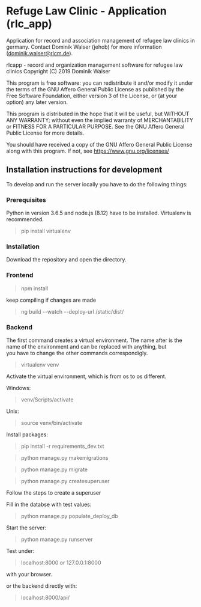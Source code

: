 # Refuge Law Clinic - Application (rlc_app)

Application for record and association management of refugee law clinics in germany.
Contact Dominik Walser (jehob) for more information (dominik.walser@rlcm.de).

rlcapp - record and organization management software for refugee law clinics
Copyright (C) 2019  Dominik Walser

This program is free software: you can redistribute it and/or modify
it under the terms of the GNU Affero General Public License as
published by the Free Software Foundation, either version 3 of the
License, or (at your option) any later version.

This program is distributed in the hope that it will be useful,
but WITHOUT ANY WARRANTY; without even the implied warranty of
MERCHANTABILITY or FITNESS FOR A PARTICULAR PURPOSE.  See the
GNU Affero General Public License for more details.

You should have received a copy of the GNU Affero General Public License
along with this program.  If not, see <https://www.gnu.org/licenses/>

## Installation instructions for development

To develop and run the server locally you have to do the following things:

### Prerequisites

Python in version 3.6.5 and node.js (8.12) have to be installed. Virtualenv is recommended.

> pip install virtualenv

### Installation

Download the repository and open the directory.

### **Frontend**

> npm install

keep compiling if changes are made

> ng build --watch --deploy-url /static/dist/

### **Backend**

The first command creates a virtual environment. The name after is the name of the environment and can be replaced with anything, but you have to change the other commands correspondigly.

> virtualenv venv

Activate the virtual environment, which is from os to os different.

Windows:

> venv/Scripts/activate

Unix:

> source venv/bin/activate

Install packages:

> pip install -r requirements_dev.txt

> python manage.py makemigrations

> python manage.py migrate

> python manage.py createsuperuser


Follow the steps to create a superuser

Fill in the databse with test values:

> python manage.py populate_deploy_db

Start the server:

> python manage.py runserver

Test under:

> localhost:8000 or 127.0.0.1:8000

with your browser.

or the backend directly with:

> localhost:8000/api/
